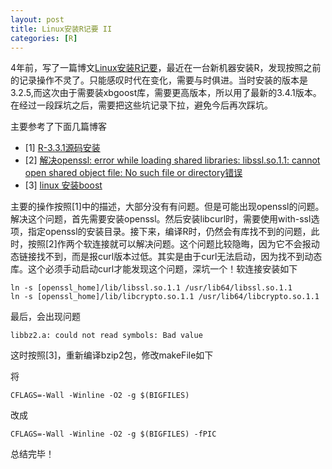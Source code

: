```yaml
---
layout: post
title: Linux安装R记要 II
categories: [R]
---
```


4年前，写了一篇博文[Linux安装R记要](http://www.cnblogs.com/bourneli/archive/2013/09/04/3300887.html)，最近在一台新机器安装R，发现按照之前的记录操作不灵了。只能感叹时代在变化，需要与时俱进。当时安装的版本是3.2.5,而这次由于需要装xbgoost库，需要更高版本，所以用了最新的3.4.1版本。在经过一段踩坑之后，需要把这些坑记录下拉，避免今后再次踩坑。


主要参考了下面几篇博客

* [1] [R-3.3.1源码安装](http://kuxingseng2016.blog.51cto.com/1374617/1846326)
* [2] [解决openssl: error while loading shared libraries: libssl.so.1.1: cannot open shared object file: No such file or directory错误](http://www.cnblogs.com/xyb930826/p/6077348.html)
* [3] [linux 安装boost  ](http://blog.163.com/zhangjie_0303/blog/static/9908270620131131102442926)


主要的操作按照[1]中的描述，大部分没有有问题。但是可能出现openssl的问题。解决这个问题，首先需要安装openssl。然后安装libcurl时，需要使用with-ssl选项，指定openssl的安装目录。接下来，编译R时，仍然会有库找不到的问题，此时，按照[2]作两个软连接就可以解决问题。这个问题比较隐晦，因为它不会报动态链接找不到，而是报curl版本过低。其实是由于curl无法启动，因为找不到动态库。这个必须手动启动curl才能发现这个问题，深坑一个！软连接安装如下

```
ln -s [openssl_home]/lib/libssl.so.1.1 /usr/lib64/libssl.so.1.1
ln -s [openssl_home]/lib/libcrypto.so.1.1 /usr/lib64/libcrypto.so.1.1
```


最后，会出现问题
```
libbz2.a: could not read symbols: Bad value
```
这时按照[3]，重新编译bzip2包，修改makeFile如下

将
```
CFLAGS=-Wall -Winline -O2 -g $(BIGFILES)
```
改成
```
CFLAGS=-Wall -Winline -O2 -g $(BIGFILES) -fPIC
```

总结完毕！
